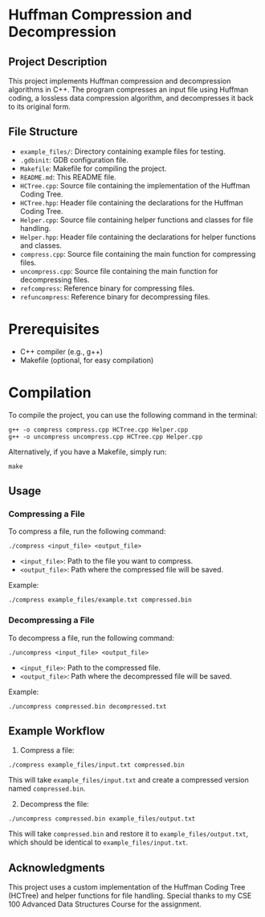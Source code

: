 
# Huffman Compression and Decompression

## Project Description

This project implements Huffman compression and decompression algorithms in C++. The program compresses an input file using Huffman coding, a lossless data compression algorithm, and decompresses it back to its original form.

## File Structure

- `example_files/`: Directory containing example files for testing.
- `.gdbinit`: GDB configuration file.
- `Makefile`: Makefile for compiling the project.
- `README.md`: This README file.
- `HCTree.cpp`: Source file containing the implementation of the Huffman Coding Tree.
- `HCTree.hpp`: Header file containing the declarations for the Huffman Coding Tree.
- `Helper.cpp`: Source file containing helper functions and classes for file handling.
- `Helper.hpp`: Header file containing the declarations for helper functions and classes.
- `compress.cpp`: Source file containing the main function for compressing files.
- `uncompress.cpp`: Source file containing the main function for decompressing files.
- `refcompress`: Reference binary for compressing files.
- `refuncompress`: Reference binary for decompressing files.


# Prerequisites

- C++ compiler (e.g., g++)
- Makefile (optional, for easy compilation)

# Compilation

To compile the project, you can use the following command in the terminal:

```
g++ -o compress compress.cpp HCTree.cpp Helper.cpp
g++ -o uncompress uncompress.cpp HCTree.cpp Helper.cpp
```

Alternatively, if you have a Makefile, simply run:

```
make
```

## Usage

### Compressing a File

To compress a file, run the following command:

```
./compress <input_file> <output_file>
```

- `<input_file>`: Path to the file you want to compress.
- `<output_file>`: Path where the compressed file will be saved.

Example:

```
./compress example_files/example.txt compressed.bin
```

### Decompressing a File

To decompress a file, run the following command:

```
./uncompress <input_file> <output_file>
```

- `<input_file>`: Path to the compressed file.
- `<output_file>`: Path where the decompressed file will be saved.
  
Example:

```
./uncompress compressed.bin decompressed.txt
```

## Example Workflow

1. Compress a file:

```
./compress example_files/input.txt compressed.bin
```

This will take `example_files/input.txt` and create a compressed version named `compressed.bin`.

2. Decompress the file:

```
./uncompress compressed.bin example_files/output.txt
```

This will take `compressed.bin` and restore it to `example_files/output.txt`, which should be identical to `example_files/input.txt`.

## Acknowledgments

This project uses a custom implementation of the Huffman Coding Tree (HCTree) and helper functions for file handling.
Special thanks to my CSE 100 Advanced Data Structures Course for the assignment. 
